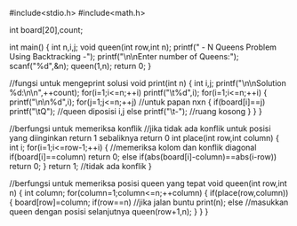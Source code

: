 #include<stdio.h>
#include<math.h>

int board[20],count;

int main()
{
	int n,i,j;
	void queen(int row,int n);
	printf(" - N Queens Problem Using Backtracking -");
	printf("\n\nEnter number of Queens:");
	scanf("%d",&n);
	queen(1,n);
  return 0;
}

//fungsi untuk mengeprint solusi
void print(int n)
{
	int i,j;
	printf("\n\nSolution %d:\n\n",++count);
	for(i=1;i<=n;++i)
	printf("\t%d",i);
	for(i=1;i<=n;++i)
	{
		printf("\n\n%d",i);
		for(j=1;j<=n;++j) //untuk papan nxn 
		{
			if(board[i]==j)
    		printf("\tQ"); //queen diposisi i,j
			else
    		printf("\t-"); //ruang kosong
   		}
  	}
}

//berfungsi untuk memeriksa konflik
//jika tidak ada konflik untuk posisi yang diinginkan return 1 sebaliknya return 0
int place(int row,int column)
{
  	int i;
  	for(i=1;i<=row-1;++i)
	{
		//memeriksa kolom dan konflik diagonal
		if(board[i]==column)
   		return 0;
		else
 	 	if(abs(board[i]-column)==abs(i-row))
  		return 0;
  	}
  return 1; //tidak ada konflik
}

//berfungsi untuk memeriksa posisi queen yang tepat
void queen(int row,int n)
{
  	int column;
  	for(column=1;column<=n;++column)
	{
  		if(place(row,column))
		{
  			board[row]=column; 
  			if(row==n) //jika jalan buntu
			print(n); 
  			else //masukkan queen dengan posisi selanjutnya
   			queen(row+1,n);
     	}
  	}
}
